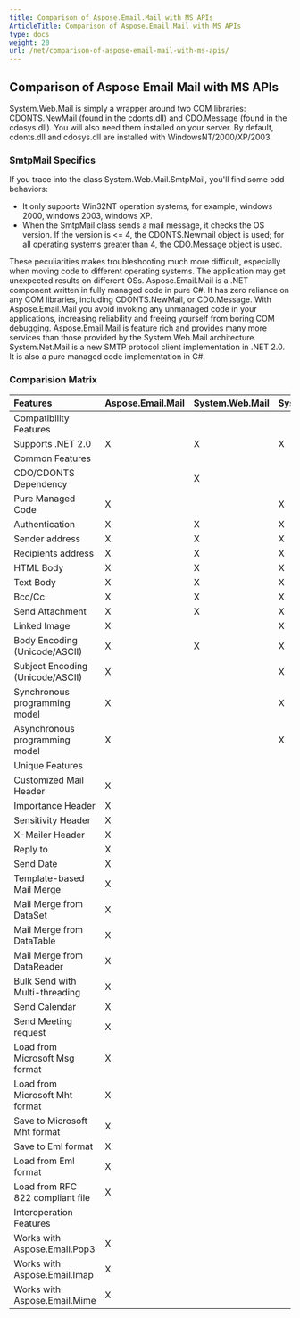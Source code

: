 ```yaml
---
title: Comparison of Aspose.Email.Mail with MS APIs
ArticleTitle: Comparison of Aspose.Email.Mail with MS APIs
type: docs
weight: 20
url: /net/comparison-of-aspose-email-mail-with-ms-apis/
---
```


## **Comparison of Aspose Email Mail with MS APIs**
System.Web.Mail is simply a wrapper around two COM libraries: CDONTS.NewMail (found in the cdonts.dll) and CDO.Message (found in the cdosys.dll). You will also need them installed on your server. By default, cdonts.dll and cdosys.dll are installed with WindowsNT/2000/XP/2003.
### **SmtpMail Specifics**
If you trace into the class System.Web.Mail.SmtpMail, you'll find some odd behaviors:

- It only supports Win32NT operation systems, for example, windows 2000, windows 2003, windows XP.
- When the SmtpMail class sends a mail message, it checks the OS version. If the version is <= 4, the CDONTS.Newmail object is used; for all operating systems greater than 4, the CDO.Message object is used.

These peculiarities makes troubleshooting much more difficult, especially when moving code to different operating systems. The application may get unexpected results on different OSs. Aspose.Email.Mail is a .NET component written in fully managed code in pure C#. It has zero reliance on any COM libraries, including CDONTS.NewMail, or CDO.Message. With Aspose.Email.Mail you avoid invoking any unmanaged code in your applications, increasing reliability and freeing yourself from boring COM debugging. Aspose.Email.Mail is feature rich and provides many more services than those provided by the System.Web.Mail architecture. System.Net.Mail is a new SMTP protocol client implementation in .NET 2.0. It is also a pure managed code implementation in C#.
### **Comparision Matrix**

|**Features** |**Aspose.Email.Mail** |**System.Web.Mail** |**System.Net.Mail** |
| :- | :- | :- | :- |
|Compatibility Features | | | |
|Supports .NET 2.0 |X |X |X |
|Common Features | | | |
|CDO/CDONTS Dependency | |X | |
|Pure Managed Code |X | |X |
|Authentication |X |X |X |
|Sender address |X |X |X |
|Recipients address |X |X |X |
|HTML Body |X |X |X |
|Text Body |X |X |X |
|Bcc/Cc |X |X |X |
|Send Attachment |X |X |X |
|Linked Image |X | |X |
|Body Encoding (Unicode/ASCII) |X |X |X |
|Subject Encoding (Unicode/ASCII) |X | |X |
|Synchronous programming model |X | |X |
|Asynchronous programming model |X | |X |
|Unique Features | | | |
|Customized Mail Header |X | | |
|Importance Header |X | | |
|Sensitivity Header |X | | |
|X-Mailer Header |X | | |
|Reply to |X | | |
|Send Date |X | | |
|Template-based Mail Merge |X | | |
|Mail Merge from DataSet |X | | |
|Mail Merge from DataTable |X | | |
|Mail Merge from DataReader |X | | |
|Bulk Send with Multi-threading |X | | |
|Send Calendar |X | | |
|Send Meeting request |X | | |
|Load from Microsoft Msg format |X | | |
|Load from Microsoft Mht format |X | | |
|Save to Microsoft Mht format |X | | |
|Save to Eml format |X | | |
|Load from Eml format |X | | |
|Load from RFC 822 compliant file |X | | |
|Interoperation Features | | | |
|Works with Aspose.Email.Pop3 |X | | |
|Works with Aspose.Email.Imap |X | | |
|Works with Aspose.Email.Mime |X | | |

